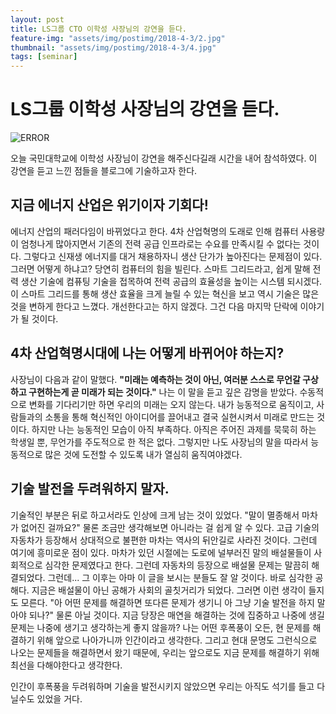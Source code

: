 ```yaml
---
layout: post
title: LS그룹 CTO 이학성 사장님의 강연을 듣다.
feature-img: "assets/img/postimg/2018-4-3/2.jpg"
thumbnail: "assets/img/postimg/2018-4-3/4.jpg"
tags: [seminar]
---
```

LS그룹 이학성 사장님의 강연을 듣다.
====================================

![ERROR](https://github.com/herdson/herdson.github.io/blob/master/assets/img/postimg/2018-4-3/3.jpg)

오늘 국민대학교에 이학성 사장님이 강연을 해주신다길래 시간을 내어 참석하였다.
이 강연을 듣고 느낀 점들을 블로그에 기술하고자 한다.

지금 에너지 산업은 위기이자 기회다!
--------------------------------

에너지 산업의 패러다임이 바뀌었다고 한다.
4차 산업혁명의 도래로 인해 컴퓨터 사용량이 엄청나게 많아지면서 기존의 전력 공급 인프라로는 수요를 만족시킬 수 없다는 것이다. 그렇다고 신재생 에너지를 대거 채용하자니 생산 단가가 높아진다는 문제점이 있다.
그러면 어떻게 하냐고? 당연히 컴퓨터의 힘을 빌린다. 스마트 그리드라고, 쉽게 말해 전력 생산 기술에 컴퓨팅 기술을 접목하여 전력 공급의 효율성을 높이는 시스템 되시겠다. 이 스마트 그리드를 통해 생산 효율을 크게 늘릴 수 있는 혁신을 보고 역시 기술은 많은 것을 변하게 한다고 느꼈다. 개선한다고는 하지 않겠다. 그건 다음 마지막 단락에 이야기가 될 것이다.

4차 산업혁명시대에 나는 어떻게 바뀌어야 하는지?
--------------------------------------------

사장님이 다음과 같이 말했다.
**"미래는 예측하는 것이 아닌, 여러분 스스로 무언갈 구상하고 구현하는게 곧 미래가 되는 것이다."**
나는 이 말을 듣고 깊은 감명을 받았다. 수동적으로 변화를 기다리기만 하면 우리의 미래는 오지 않는다. 내가 능동적으로 움직이고, 사람들과의 소통을 통해 혁신적인 아이디어를 끌어내고 결국 실현시켜서 미래로 만드는 것이다.
하지만 나는 능동적인 모습이 아직 부족하다. 아직은 주어진 과제를 묵묵히 하는 학생일 뿐, 무언가를 주도적으로 한 적은 없다. 그렇지만 나도 사장님의 말을 따라서 능동적으로 많은 것에 도전할 수 있도록 내가 열심히 움직여야겠다.


기술 발전을 두려워하지 말자.
--------------------------

기술적인 부분은 뒤로 하고서라도 인상에 크게 남는 것이 있었다. "말이 멸종해서 마차가 없어진 걸까요?" 물론 조금만 생각해보면 아니라는 걸 쉽게 알 수 있다. 고급 기술의 자동차가 등장해서 상대적으로 불편한 마차는 역사의 뒤안길로 사라진 것이다. 그런데 여기에 흥미로운 점이 있다. 마차가 있던 시절에는 도로에 널부러진 말의 배설물들이 사회적으로 심각한 문제였다고 한다. 그런데 자동차의 등장으로 배설물 문제는 말끔히 해결되었다.
그런데... 그 이후는 아마 이 글을 보시는 분들도 잘 알 것이다. 바로 심각한 공해다. 지금은 배설물이 아닌 공해가 사회의 골칫거리가 되었다. 그러면 이런 생각이 들지도 모른다.
"아 어떤 문제를 해결하면 또다른 문제가 생기니 아 그냥 기술 발전을 하지 말아야 되나?" 물론 아닐 것이다.
지금 당장은 매연을 해결하는 것에 집중하고 나중에 생길 문제는 나중에 생기고 생각하는게 좋지 않을까?
나는 어떤 후폭풍이 오든, 현 문제를 해결하기 위해 앞으로 나아가니까 인간이라고 생각한다. 그리고 현대 문명도 그런식으로 나오는 문제들을 해결하면서 왔기 때문에, 우리는 앞으로도 지금 문제를 해결하기 위해 최선을 다해야한다고 생각한다.

인간이 후폭풍을 두려워하며 기술을 발전시키지 않았으면 우리는 아직도 석기를 들고 다닐수도 있었을 거다.
